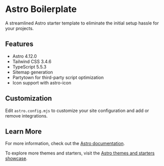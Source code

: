 # Astro Boilerplate

A streamlined Astro starter template to eliminate the initial setup hassle for your projects.

## Features

- Astro 4.12.0
- Tailwind CSS 3.4.6
- TypeScript 5.5.3
- Sitemap generation
- Partytown for third-party script optimization
- Icon support with astro-icon

## Customization

Edit `astro.config.mjs` to customize your site configuration and add or remove integrations.

## Learn More

For more information, check out the [Astro documentation](https://docs.astro.build).

To explore more themes and starters, visit the [Astro themes and starters showcase](https://astro.build/themes/).
